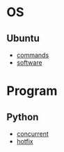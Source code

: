 # OS
## Ubuntu
- [commands](ubuntu/commands.md)
- [software](ubuntu/software.md)

# Program
## Python
- [concurrent](python/concurrent.md)
- [hotfix](python/hotfix.md)